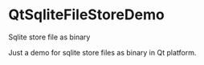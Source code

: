 # QtSqliteFileStoreDemo
Sqlite store file as binary

Just a demo for sqlite store files as binary in Qt platform.
